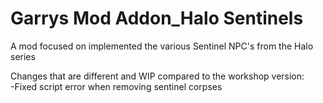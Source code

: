 # Garrys Mod Addon_Halo Sentinels
 A mod focused on implemented the various Sentinel NPC's from the Halo series

Changes that are different and WIP compared to the workshop version:
   <br/>-Fixed script error when removing sentinel corpses